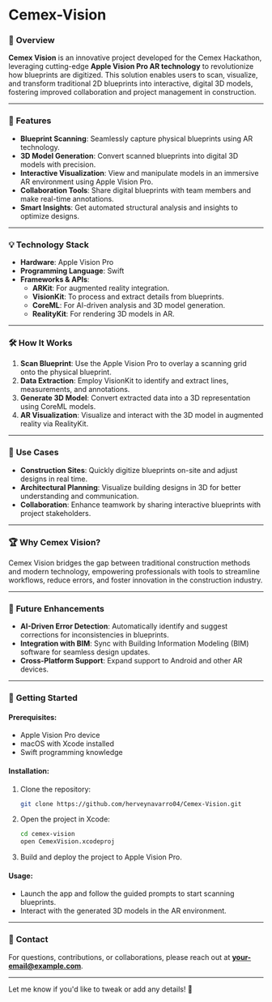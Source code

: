 # Cemex-Vision

### 📌 **Overview**

**Cemex Vision** is an innovative project developed for the Cemex Hackathon, leveraging cutting-edge **Apple Vision Pro AR technology** to revolutionize how blueprints are digitized. This solution enables users to scan, visualize, and transform traditional 2D blueprints into interactive, digital 3D models, fostering improved collaboration and project management in construction.

---

### 🚀 **Features**
- **Blueprint Scanning**: Seamlessly capture physical blueprints using AR technology.
- **3D Model Generation**: Convert scanned blueprints into digital 3D models with precision.
- **Interactive Visualization**: View and manipulate models in an immersive AR environment using Apple Vision Pro.
- **Collaboration Tools**: Share digital blueprints with team members and make real-time annotations.
- **Smart Insights**: Get automated structural analysis and insights to optimize designs.

---

### 💡 **Technology Stack**
- **Hardware**: Apple Vision Pro
- **Programming Language**: Swift
- **Frameworks & APIs**:
  - **ARKit**: For augmented reality integration.
  - **VisionKit**: To process and extract details from blueprints.
  - **CoreML**: For AI-driven analysis and 3D model generation.
  - **RealityKit**: For rendering 3D models in AR.

---

### 🛠️ **How It Works**
1. **Scan Blueprint**: Use the Apple Vision Pro to overlay a scanning grid onto the physical blueprint.
2. **Data Extraction**: Employ VisionKit to identify and extract lines, measurements, and annotations.
3. **Generate 3D Model**: Convert extracted data into a 3D representation using CoreML models.
4. **AR Visualization**: Visualize and interact with the 3D model in augmented reality via RealityKit.

---

### 🎯 **Use Cases**
- **Construction Sites**: Quickly digitize blueprints on-site and adjust designs in real time.
- **Architectural Planning**: Visualize building designs in 3D for better understanding and communication.
- **Collaboration**: Enhance teamwork by sharing interactive blueprints with project stakeholders.

---

### 🏆 **Why Cemex Vision?**
Cemex Vision bridges the gap between traditional construction methods and modern technology, empowering professionals with tools to streamline workflows, reduce errors, and foster innovation in the construction industry.

---

### 🚧 **Future Enhancements**
- **AI-Driven Error Detection**: Automatically identify and suggest corrections for inconsistencies in blueprints.
- **Integration with BIM**: Sync with Building Information Modeling (BIM) software for seamless design updates.
- **Cross-Platform Support**: Expand support to Android and other AR devices.

---

### 📖 **Getting Started**
#### Prerequisites:
- Apple Vision Pro device
- macOS with Xcode installed
- Swift programming knowledge

#### Installation:
1. Clone the repository:
   ```bash
   git clone https://github.com/herveynavarro04/Cemex-Vision.git
   ```
2. Open the project in Xcode:
   ```bash
   cd cemex-vision
   open CemexVision.xcodeproj
   ```
3. Build and deploy the project to Apple Vision Pro.

#### Usage:
- Launch the app and follow the guided prompts to start scanning blueprints.
- Interact with the generated 3D models in the AR environment.

---

### 📩 **Contact**
For questions, contributions, or collaborations, please reach out at **your-email@example.com**.

---

Let me know if you'd like to tweak or add any details! 🚀
